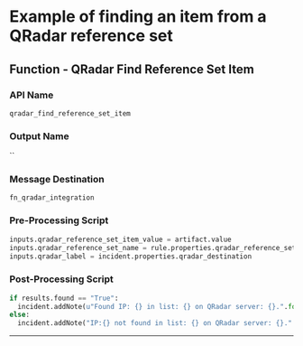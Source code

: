 <!--
    DO NOT MANUALLY EDIT THIS FILE
    THIS FILE IS AUTOMATICALLY GENERATED WITH resilient-sdk codegen
-->

# Example of finding an item from a QRadar reference set

## Function - QRadar Find Reference Set Item

### API Name
`qradar_find_reference_set_item`

### Output Name
``

### Message Destination
`fn_qradar_integration`

### Pre-Processing Script
```python
inputs.qradar_reference_set_item_value = artifact.value
inputs.qradar_reference_set_name = rule.properties.qradar_reference_set_name
inputs.qradar_label = incident.properties.qradar_destination
```

### Post-Processing Script
```python
if results.found == "True":
  incident.addNote(u"Found IP: {} in list: {} on QRadar server: {}.".format(artifact.value, results.inputs["qradar_reference_set_name"], results.inputs["qradar_label"]))
else:
  incident.addNote("IP:{} not found in list: {} on QRadar server: {}.".format(artifact.value, results.inputs["qradar_reference_set_name"], results.inputs["qradar_label"]))
```

---

